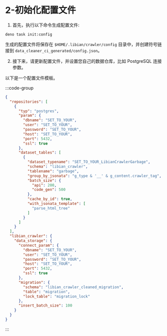 # 2-初始化配置文件

1. 首先，执行以下命令生成配置文件:

```shell
deno task init:config
```

生成的配置文件将保存在 `$HOME/.libian/crawler/config` 目录中，并创建符号链接到 `data_cleaner_ci_generated/config.json`。

2. 接下来，请更新配置文件，并设置您自己的数据仓库，比如 PostgreSQL 连接参数。

以下是一个配置文件模板。

:::code-group

```json [data_cleaner_ci\data_cleaner_ci_generated\config.json]
{
  "repositories": [
    {
      "typ": "postgres",
      "param": {
        "dbname": "SET_TO_YOUR",
        "user": "SET_TO_YOUR",
        "password": "SET_TO_YOUR",
        "host": "SET_TO_YOUR",
        "port": 5432,
        "ssl": true
      },
      "dataset_tables": [
        {
          "dataset_typename": "SET_TO_YOUR_LibianCrawlerGarbage",
          "schema": "libian_crawler",
          "tablename": "garbage",
          "group_by_jsonata": "g_type & '__' & g_content.crawler_tag",
          "batch_size": {
            "api": 200,
            "code_gen": 500
          },
          "cache_by_id": true,
          "with_jsonata_template": [
            "parse_html_tree"
          ]
        }
      ]
    }
  ],
  "libian_crawler": {
    "data_storage": {
      "connect_param": {
        "dbname": "SET_TO_YOUR",
        "user": "SET_TO_YOUR",
        "password": "SET_TO_YOUR",
        "host": "SET_TO_YOUR",
        "port": 5432,
        "ssl": true
      },
      "migration": {
        "schema": "libian_crawler_cleaned_migration",
        "table": "migration",
        "lock_table": "migration_lock"
      },
      "insert_batch_size": 100
    }
  }
}
```

:::
